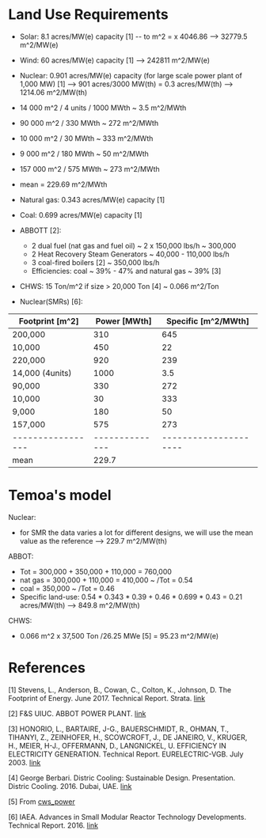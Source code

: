 # Land Use Requirements

* Solar: 8.1 acres/MW(e) capacity [1] -- to m^2 = x 4046.86 --> 32779.5 m^2/MW(e)
* Wind: 60 acres/MW(e) capacity [1] --> 242811 m^2/MW(e)
* Nuclear: 0.901 acres/MW(e) capacity (for large scale power plant of 1,000 MW) [1] --> 901 acres/3000 MW(th) = 0.3 acres/MW(th) --> 1214.06 m^2/MW(th)
* 14 000 m^2 / 4 units / 1000 MWth ~ 3.5 m^2/MWth
* 90 000 m^2 / 330 MWth ~ 272 m^2/MWth
* 10 000 m^2 / 30 MWth ~ 333 m^2/MWth
* 9 000 m^2 / 180 MWth ~ 50 m^2/MWth
* 157 000 m^2 / 575 MWth ~ 273 m^2/MWth
* mean = 229.69 m^2/MWth

* Natural gas: 0.343 acres/MW(e) capacity [1]
* Coal: 0.699 acres/MW(e) capacity [1]
* ABBOTT [2]:
	- 2 dual fuel (nat gas and fuel oil) ~ 2 x 150,000 lbs/h ~ 300,000
	- 2 Heat Recovery Steam Generators ~ 40,000 - 110,000 lbs/h
	- 3 coal-fired boilers [2] ~ 350,000 lbs/h
	- Efficiencies: coal ~ 39% - 47% and natural gas ~ 39% [3]

* CHWS: 15 Ton/m^2 if size > 20,000 Ton [4] ~ 0.066 m^2/Ton

* Nuclear(SMRs) [6]:

| Footprint [m^2] | Power [MWth] | Specific [m^2/MWth] |
|-----------------|--------------|---------------------|
|      200,000    |       310    |       645           |
|       10,000    |       450    |        22           |
|      220,000    |       920    |       239           |
| 14,000 (4units) |      1000    |         3.5         |
|       90,000    |       330    |       272           |
|       10,000    |        30    |       333           |
|        9,000    |       180    | 	      50           |
|      157,000    |       575    |       273           |
|-----------------|--------------|---------------------|
|                        mean    |      229.7          |


# Temoa's model

Nuclear:
* for SMR the data varies a lot for different designs, we will use the mean value as the reference --> 229.7 m^2/MW(th)

ABBOT:
* Tot = 300,000 + 350,000 + 110,000 = 760,000
* nat gas = 300,000 + 110,000 = 410,000 ~ /Tot = 0.54
* coal = 350,000 ~ /Tot = 0.46
* Specific land-use: 0.54 * 0.343 * 0.39 + 0.46 * 0.699 * 0.43 = 0.21 acres/MW(th) --> 849.8 m^2/MW(th)

CHWS:
* 0.066 m^2 x 37,500 Ton /26.25 MWe [5] = 95.23 m^2/MW(e)


# References

[1] Stevens, L., Anderson, B., Cowan, C., Colton, K., Johnson, D. The Footprint of Energy. June 2017. Technical Report. Strata. [link](https://www.strata.org/pdf/2017/footprints-full.pdf)

[2] F&S UIUC. ABBOT POWER PLANT. [link](https://fs.illinois.edu/docs/default-source/utilities-energy/abbottbrofinal.pdf?sfvrsn=90b1f9ea_4)
 
[3] HONORIO, L., BARTAIRE, J-G., BAUERSCHMIDT, R., OHMAN, T., TIHANYI, Z., ZEINHOFER, H., SCOWCROFT, J., DE JANEIRO, V., KRUGER, H., MEIER, H-J., OFFERMANN, D., LANGNICKEL, U. EFFICIENCY IN ELECTRICITY GENERATION. Technical Report. EURELECTRIC-VGB. July 2003. [link](http://payesh.saba.org.ir/saba_content/media/image/2016/07/8412_orig.pdf)

[4] George Berbari. Distric Cooling: Sustainable Design. Presentation. Distric Cooling. 2016. Dubai, UAE. [link](https://www.districtenergy.org/HigherLogic/System/DownloadDocumentFile.ashx?DocumentFileKey=eac74754-05c9-a7cc-cede-0261984fa8e7)

[5] From [cws_power](https://github.com/arfc/pride/blob/master/data_processing/cws_power.ipynb)

[6] IAEA. Advances in Small Modular Reactor Technology Developments. Technical Report. 2016. [link](https://aris.iaea.org/Publications/SMR-Book_2016.pdf)
